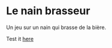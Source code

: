 # Le nain brasseur

Un jeu sur un nain qui brasse de la bière.

Test it [here](https://yannickbattail.github.io/le-nain-brasseur/)
